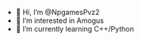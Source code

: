 - 👋 Hi, I’m @NpgamesPvz2
- 👀 I’m interested in Amogus
- 🌱 I’m currently learning C++/Python

<!---
NpgamesPvz2/NpgamesPvz2 is a ✨ special ✨ repository because its `README.md` (this file) appears on your GitHub profile.
You can click the Preview link to take a look at your changes.
--->
